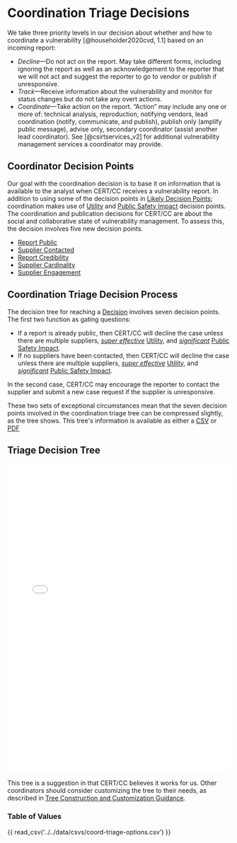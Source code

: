 # Coordination Triage Decisions

We take three priority levels in our decision about whether and how to coordinate a vulnerability [@householder2020cvd, 1.1] based on an incoming report:

 - *Decline*—Do not act on the report. May take different forms, including ignoring the report as well as an acknowledgement to the reporter that we will not act and suggest the reporter to go to vendor or publish if unresponsive.
 - *Track*—Receive information about the vulnerability and monitor for status changes but do not take any overt actions.
 - *Coordinate*—Take action on the report. “Action” may include any one or more of: technical analysis, reproduction, notifying vendors, lead coordination (notify, communicate, and publish), publish only (amplify public message), advise only, secondary coordinator (assist another lead coordinator). See [@csirtservices_v2] for additional vulnerability management services a coordinator may provide.


## Coordinator Decision Points

Our goal with the coordination decision is to base it on information that is available to the analyst when CERT/CC receives a vulnerability report.
In addition to using some of the decision points in [Likely Decision Points](../reference/decision_points/index.md); coordination makes use of [Utility](../reference/decision_points/utility.md) and [Public Safety Impact](../reference/decision_points/public_safety_impact.md) decision points.
The coordination and publication decisions for CERT/CC are about the social and collaborative state of vulnerability management.
To assess this, the decision involves five new decision points.

- [Report Public](../reference/decision_points/report_public.md)
- [Supplier Contacted](../reference/decision_points/supplier_contacted.md)
- [Report Credibility](../reference/decision_points/report_credibility.md)
- [Supplier Cardinality](../reference/decision_points/supplier_cardinality.md)
- [Supplier Engagement](../reference/decision_points/supplier_engagement.md)

## Coordination Triage Decision Process

The decision tree for reaching a [Decision](coordination_decisions.md) involves seven decision points.
The first two function as gating questions:
 - If a report is already public, then CERT/CC will decline the case unless there are multiple suppliers, [*super effective*](../reference/decision_points/system_exposure.md) [Utility](../reference/decision_points/utility.md), and [*significant*](../reference/decision_points/public_safety_impact.md) [Public Safety Impact](../reference/decision_points/public_safety_impact.md).
 - If no suppliers have been contacted, then CERT/CC will decline the case unless there are multiple suppliers, [*super effective*](../reference/decision_points/system_exposure.md) [Utility](../reference/decision_points/utility.md), and [*significant*](../reference/decision_points/public_safety_impact.md) [Public Safety Impact](../reference/decision_points/public_safety_impact.md).

In the second case, CERT/CC may encourage the reporter to contact the supplier and submit a new case request if the supplier is unresponsive.

These two sets of exceptional circumstances mean that the seven decision points involved in the coordination triage tree can be compressed slightly, as the tree shows.
This tree's information is available as either a [CSV](https://github.com/CERTCC/SSVC/blob/main/data/ssvc_2_coord-triage.csv) or [PDF](https://github.com/CERTCC/SSVC/blob/main/doc/graphics/ssvc_2_coord-triage.pdf)

## Triage Decision Tree

<embed src="../../pdf/ssvc_2_coord-triage.pdf" alt="Coordination Triage Tree" type="application/pdf"
style="width: 100%;"
height = "700" />

This tree is a suggestion in that CERT/CC believes it works for us.
Other coordinators should consider customizing the tree to their needs, as described in [Tree Construction and Customization Guidance](tree_customization.md).

### Table of Values

{{ read_csv('../../data/csvs/coord-triage-options.csv') }}
